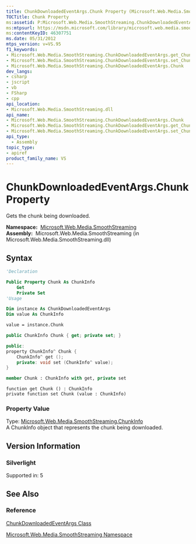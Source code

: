 ```yaml
---
title: ChunkDownloadedEventArgs.Chunk Property (Microsoft.Web.Media.SmoothStreaming)
TOCTitle: Chunk Property
ms:assetid: P:Microsoft.Web.Media.SmoothStreaming.ChunkDownloadedEventArgs.Chunk
ms:mtpsurl: https://msdn.microsoft.com/library/microsoft.web.media.smoothstreaming.chunkdownloadedeventargs.chunk(v=VS.95)
ms:contentKeyID: 46307751
ms.date: 05/31/2012
mtps_version: v=VS.95
f1_keywords:
- Microsoft.Web.Media.SmoothStreaming.ChunkDownloadedEventArgs.get_Chunk
- Microsoft.Web.Media.SmoothStreaming.ChunkDownloadedEventArgs.set_Chunk
- Microsoft.Web.Media.SmoothStreaming.ChunkDownloadedEventArgs.Chunk
dev_langs:
- csharp
- jscript
- vb
- FSharp
- cpp
api_location:
- Microsoft.Web.Media.SmoothStreaming.dll
api_name:
- Microsoft.Web.Media.SmoothStreaming.ChunkDownloadedEventArgs.Chunk
- Microsoft.Web.Media.SmoothStreaming.ChunkDownloadedEventArgs.get_Chunk
- Microsoft.Web.Media.SmoothStreaming.ChunkDownloadedEventArgs.set_Chunk
api_type:
  - Assembly
topic_type:
- apiref
product_family_name: VS
---
```


# ChunkDownloadedEventArgs.Chunk Property

Gets the chunk being downloaded.

**Namespace:**  [Microsoft.Web.Media.SmoothStreaming](microsoft-web-media-smoothstreaming-namespace_1.md)  
**Assembly:**  Microsoft.Web.Media.SmoothStreaming (in Microsoft.Web.Media.SmoothStreaming.dll)

## Syntax

```vb
'Declaration

Public Property Chunk As ChunkInfo
    Get
    Private Set
'Usage

Dim instance As ChunkDownloadedEventArgs
Dim value As ChunkInfo

value = instance.Chunk
```

```csharp
public ChunkInfo Chunk { get; private set; }
```

```cpp
public:
property ChunkInfo^ Chunk {
    ChunkInfo^ get ();
    private: void set (ChunkInfo^ value);
}
```

``` fsharp
member Chunk : ChunkInfo with get, private set
```

```jscript
function get Chunk () : ChunkInfo
private function set Chunk (value : ChunkInfo)
```

### Property Value

Type: [Microsoft.Web.Media.SmoothStreaming.ChunkInfo](chunkinfo-class-microsoft-web-media-smoothstreaming_1.md)  
A ChunkInfo object that represents the chunk being downloaded.

## Version Information

### Silverlight

Supported in: 5  

## See Also

### Reference

[ChunkDownloadedEventArgs Class](chunkdownloadedeventargs-class-microsoft-web-media-smoothstreaming.md)

[Microsoft.Web.Media.SmoothStreaming Namespace](microsoft-web-media-smoothstreaming-namespace_1.md)

